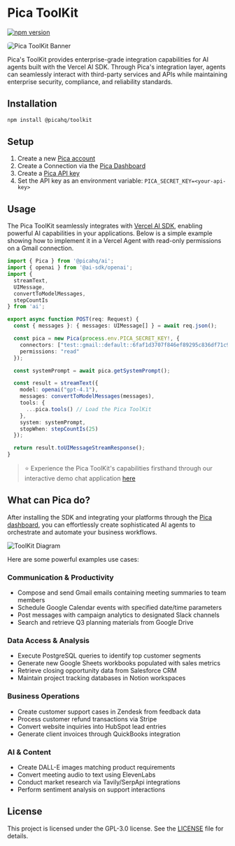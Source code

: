 # Pica ToolKit

[![npm version](https://img.shields.io/npm/v/%40picahq%2Ftoolkit)](https://npmjs.com/package/@picahq/toolkit)

<img src="https://assets.picaos.com/github/pica-toolkit-banner.svg" alt="Pica ToolKit Banner" style="border-radius: 5px;">

Pica's ToolKit provides enterprise-grade integration capabilities for AI agents built with the Vercel AI SDK. Through Pica's integration layer, agents can seamlessly interact with third-party services and APIs while maintaining enterprise security, compliance, and reliability standards.

## Installation

```bash
npm install @picahq/toolkit
```

## Setup

1. Create a new [Pica account](https://app.picaos.com)
2. Create a Connection via the [Pica Dashboard](https://app.picaos.com/connections)
3. Create a [Pica API key](https://app.picaos.com/settings/api-keys)
4. Set the API key as an environment variable: `PICA_SECRET_KEY=<your-api-key>`

## Usage

The Pica ToolKit seamlessly integrates with [Vercel AI SDK](https://ai-sdk.dev/docs/introduction), enabling powerful AI capabilities in your applications. Below is a simple example showing how to implement it in a Vercel Agent with read-only permissions on a Gmail connection.

```typescript
import { Pica } from '@picahq/ai';
import { openai } from '@ai-sdk/openai';
import {
  streamText,
  UIMessage,
  convertToModelMessages,
  stepCountIs
} from 'ai';

export async function POST(req: Request) {
  const { messages }: { messages: UIMessage[] } = await req.json();

  const pica = new Pica(process.env.PICA_SECRET_KEY!, {
    connectors: ["test::gmail::default::6faf1d3707f846ef89295c836df71c94"],
    permissions: "read"
  });

  const systemPrompt = await pica.getSystemPrompt();

  const result = streamText({
    model: openai("gpt-4.1"),
    messages: convertToModelMessages(messages),
    tools: {
      ...pica.tools() // Load the Pica ToolKit
    },
    system: systemPrompt,
    stopWhen: stepCountIs(25)
  });

  return result.toUIMessageStreamResponse();
}
```

> ⭐️ Experience the Pica ToolKit's capabilities firsthand through our interactive demo chat application [here](https://github.com/picahq/toolkit-demo)


## What can Pica do?

After installing the SDK and integrating your platforms through the [Pica dashboard](https://app.picaos.com/connections), you can effortlessly create sophisticated AI agents to orchestrate and automate your business workflows.

![ToolKit Diagram](https://assets.picaos.com/github/toolkit-diagram.svg)

Here are some powerful examples use cases:

### Communication & Productivity
- Compose and send Gmail emails containing meeting summaries to team members
- Schedule Google Calendar events with specified date/time parameters
- Post messages with campaign analytics to designated Slack channels
- Search and retrieve Q3 planning materials from Google Drive

### Data Access & Analysis 
- Execute PostgreSQL queries to identify top customer segments
- Generate new Google Sheets workbooks populated with sales metrics
- Retrieve closing opportunity data from Salesforce CRM
- Maintain project tracking databases in Notion workspaces

### Business Operations
- Create customer support cases in Zendesk from feedback data
- Process customer refund transactions via Stripe
- Convert website inquiries into HubSpot lead entries
- Generate client invoices through QuickBooks integration

### AI & Content
- Create DALL-E images matching product requirements
- Convert meeting audio to text using ElevenLabs
- Conduct market research via Tavily/SerpApi integrations
- Perform sentiment analysis on support interactions

## License

This project is licensed under the GPL-3.0 license. See the [LICENSE](LICENSE) file for details.
